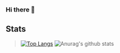 ### Hi there 👋

## Stats

> [![Top Langs](https://github-readme-stats.vercel.app/api/top-langs/?username=rycky5)](https://github.com/anuraghazra/github-readme-stats) ![Anurag's github stats](https://github-readme-stats.vercel.app/api?username=rycky5)
